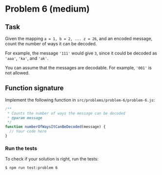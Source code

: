 # Problem 6 (medium)

## Task

Given the mapping `a = 1, b = 2, ... z = 26`, and an encoded message, count the number of ways it can be decoded.

For example, the message `'111'` would give `3`, since it could be decoded as `'aaa'`, `'ka'`, and `'ak'`.

You can assume that the messages are decodable. For example, `'001'` is not allowed.

## Function signature

Implement the following function in `src/problems/problem-6/problem-6.js`:

```javascript
/**
 * Counts the number of ways the message can be decoded
 * @param message
 */
function numberOfWaysItCanBeDecoded(message) {
  // Your code here
}
```

### Run the tests

To check if your solution is right, run the tests:

```shell
$ npm run test:problem 6
```
